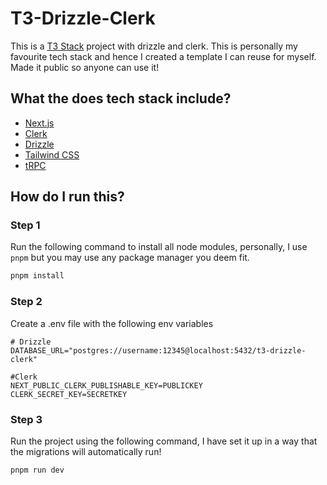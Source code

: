 # T3-Drizzle-Clerk

This is a [T3 Stack](https://create.t3.gg/) project with drizzle and clerk. This is personally my favourite tech stack and hence I created a template I can reuse for myself. Made it public so anyone can use it!

## What the does tech stack include?

- [Next.js](https://nextjs.org)
- [Clerk](https://clerk.com/)
- [Drizzle](https://orm.drizzle.team/)
- [Tailwind CSS](https://tailwindcss.com)
- [tRPC](https://trpc.io)


## How do I run this?

### Step 1

Run the following command to install all node modules, personally, I use `pnpm` but you may use any package manager you deem fit.

```bash
pnpm install
```

### Step 2
Create a .env file with the following env variables

```env
# Drizzle
DATABASE_URL="postgres://username:12345@localhost:5432/t3-drizzle-clerk"

#Clerk
NEXT_PUBLIC_CLERK_PUBLISHABLE_KEY=PUBLICKEY
CLERK_SECRET_KEY=SECRETKEY
```

### Step 3
Run the project using the following command, I have set it up in a way that the migrations will automatically run!
```bash
pnpm run dev
```